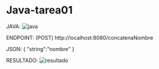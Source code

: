 # Java-tarea01

JAVA:
![java](https://github.com/galvacastell/Java-tarea01/assets/166955374/c4e94bc5-3dd5-413c-8a7e-b1ea37e1e4c2)


ENDPOINT: (POST)
http://localhost:8080/concatenaNombre

JSON:
{
    "string":"nombre"
}

RESULTADO:
![resultado](https://github.com/galvacastell/Java-tarea01/assets/166955374/23534e00-7d19-4d89-868b-5d553f31dcb9)

